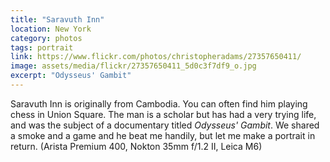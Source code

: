 ```yaml
---
title: "Saravuth Inn"
location: New York
category: photos
tags: portrait
link: https://www.flickr.com/photos/christopheradams/27357650411/
image: assets/media/flickr/27357650411_5d0c3f7df9_o.jpg
excerpt: "Odysseus' Gambit"
---
```


Saravuth Inn is originally from Cambodia. You can often find him playing chess
in Union Square. The man is a scholar but has had a very trying life, and was the
subject of a documentary titled *Odysseus' Gambit*. We shared a smoke and a game
and he beat me handily, but let me make a portrait in return. (Arista Premium
400, Nokton 35mm f/1.2 II, Leica M6)
